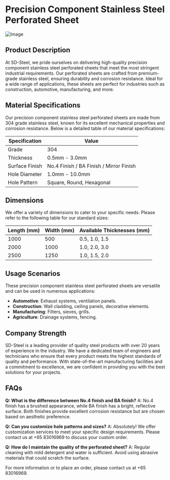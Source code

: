 # Precision Component Stainless Steel Perforated Sheet

![Image](https://github.com/user-attachments/assets/2567258e-e124-4816-932d-1809bd27ef0b)

## Product Description

At SD-Steel, we pride ourselves on delivering high-quality precision component stainless steel perforated sheets that meet the most stringent industrial requirements. Our perforated sheets are crafted from premium-grade stainless steel, ensuring durability and corrosion resistance. Ideal for a wide range of applications, these sheets are perfect for industries such as construction, automotive, manufacturing, and more.

## Material Specifications

Our precision component stainless steel perforated sheets are made from 304 grade stainless steel, known for its excellent mechanical properties and corrosion resistance. Below is a detailed table of our material specifications:

| Specification | Value |
|---------------|-------|
| Grade         | 304   |
| Thickness     | 0.5mm - 3.0mm |
| Surface Finish| No.4 Finish / BA Finish / Mirror Finish |
| Hole Diameter | 1.0mm - 10.0mm |
| Hole Pattern  | Square, Round, Hexagonal |

## Dimensions

We offer a variety of dimensions to cater to your specific needs. Please refer to the following table for our standard sizes:

| Length (mm) | Width (mm) | Available Thicknesses (mm) |
|-------------|------------|----------------------------|
| 1000        | 500        | 0.5, 1.0, 1.5              |
| 2000        | 1000       | 1.0, 2.0, 3.0              |
| 2500        | 1250       | 1.0, 1.5, 2.0              |

## Usage Scenarios

These precision component stainless steel perforated sheets are versatile and can be used in numerous applications:
- **Automotive**: Exhaust systems, ventilation panels.
- **Construction**: Wall cladding, ceiling panels, decorative elements.
- **Manufacturing**: Filters, sieves, grills.
- **Agriculture**: Drainage systems, fencing.

## Company Strength

SD-Steel is a leading provider of quality steel products with over 20 years of experience in the industry. We have a dedicated team of engineers and technicians who ensure that every product meets the highest standards of quality and performance. With state-of-the-art manufacturing facilities and a commitment to excellence, we are confident in providing you with the best solutions for your projects.

## FAQs

**Q: What is the difference between No.4 finish and BA finish?**
A: No.4 finish has a brushed appearance, while BA finish has a bright, reflective surface. Both finishes provide excellent corrosion resistance but are chosen based on aesthetic preference.

**Q: Can you customize hole patterns and sizes?**
A: Absolutely! We offer customization services to meet your specific design requirements. Please contact us at +65 83016969 to discuss your custom order.

**Q: How do I maintain the quality of the perforated sheet?**
A: Regular cleaning with mild detergent and water is sufficient. Avoid using abrasive materials that could scratch the surface.

For more information or to place an order, please contact us at +65 83016969.
